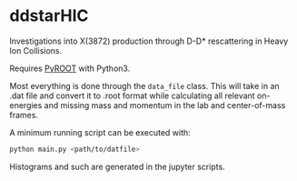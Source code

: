 # ddstarHIC
Investigations into X(3872) production through D-D* rescattering in Heavy Ion Collisions.

Requires [PyROOT](https://root.cern/manual/python/) with Python3.

Most everything is done through the `data_file` class. This will take in an .dat file and convert it to .root format while calculating all relevant on-energies and missing mass and momentum in the lab and center-of-mass frames. 

A minimum running script can be executed with:
```bash
python main.py <path/to/datfile>
```

Histograms and such are generated in the jupyter scripts.
